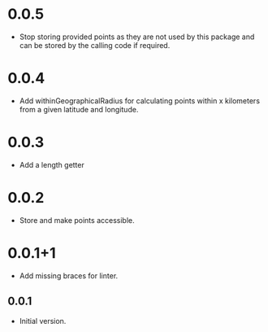# 0.0.5

- Stop storing provided points as they are not used by this package and can be stored by the
  calling code if required.

# 0.0.4

- Add withinGeographicalRadius for calculating points within x kilometers from a given latitude and
  longitude.

# 0.0.3

- Add a length getter

# 0.0.2

- Store and make points accessible.

# 0.0.1+1

- Add missing braces for linter.

## 0.0.1

- Initial version.

